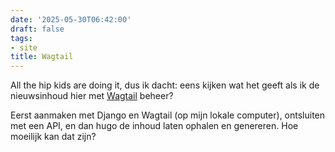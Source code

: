 ```yaml
---
date: '2025-05-30T06:42:00'
draft: false
tags:
- site
title: Wagtail
---
```


All the hip kids are doing it, dus ik dacht: eens kijken wat het geeft als ik de nieuwsinhoud hier met [Wagtail](https://wagtail.org) beheer?

Eerst aanmaken met Django en Wagtail (op mijn lokale computer), ontsluiten met een API, en dan hugo de inhoud laten ophalen en genereren. Hoe moeilijk kan dat zijn?
